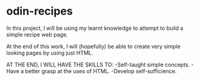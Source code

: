 # odin-recipes
In this project, I will be using my learnt knowledge to attempt to build a simple recipe web page.

At the end of this work, I will (hopefully) be able to create very simple looking pages by using just HTML.

AT THE END, I WILL HAVE THE SKILLS TO:
-Self-taught simple concepts. 
-Have a better grasp at the uses of HTML.
-Develop self-sufficience.

 
 
